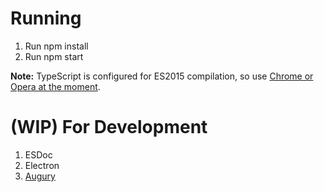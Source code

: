 # Running

1. Run npm install
2. Run npm start

**Note:** TypeScript is configured for ES2015 compilation, so use [Chrome or Opera at the moment](https://kangax.github.io/compat-table/es6/#chrome52).

# (WIP) For Development
1. ESDoc
2. Electron
3. [Augury](https://augury.angular.io/)
